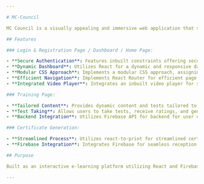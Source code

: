 ```yaml
---

# MC-Council

MC Council is a visually appealing and immersive web application that serves as an integrated learning hub for cybersecurity education. It utilizes React.js for the frontend and Firebase for the backend.

## Features

### Login & Registration Page / Dashboard / Home Page:

- **Secure Authentication**: Features inbuilt constraints offering secure and user-friendly registration and authentication.
- **Dynamic Dashboard**: Utilizes React for a dynamic and responsive dashboard, ensuring an engaging user experience.
- **Modular CSS Approach**: Implements a modular CSS approach, assigning dedicated stylesheets to individual pages for a well-organized and maintainable codebase.
- **Efficient Navigation**: Implements React Router for efficient page navigation throughout the application.
- **Integrated Video Player**: Integrates an inbuilt video player for seamless access to training videos aligned with courses selected by the user.

### Training Page:

- **Tailored Content**: Provides dynamic content and tests tailored to the courses chosen by users.
- **Test Taking**: Allows users to take tests, receive ratings, and generate certificates directly from the website.
- **Backend Integration**: Utilizes Firebase API for backend for user data storage and registration.

### Certificate Generation:

- **Streamlined Process**: Utilizes react-to-print for streamlined certificate generation.
- **Firebase Integration**: Integrates Firebase for seamless reception and storage of certificate names.

## Purpose

Built as an interactive e-learning platform utilizing React and Firebase, MC Council provides users with access to courses, tests, real-time ratings, and downloadable certificates. The primary goal is to offer a comprehensive and user-friendly learning environment for cybersecurity education.

---
```

